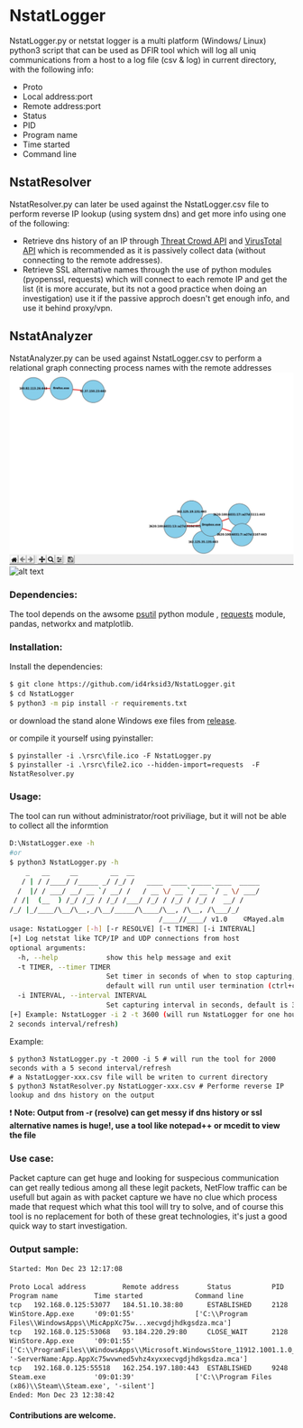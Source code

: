 # NstatLogger

NstatLogger.py or netstat logger is a multi platform (Windows/ Linux) python3 script that can be used as DFIR tool which will log all uniq communications from a host to a log file (csv & log) in current directory, with the following info:

  - Proto
  - Local address:port
  - Remote address:port
  - Status
  - PID
  - Program name
  - Time started
  - Command line
  
## NstatResolver
NstatResolver.py can later be used against the NstatLogger.csv file to perform reverse IP lookup (using system dns) and get more info using one of the following:
  - Retrieve dns history of an IP through [Threat Crowd API](https://github.com/AlienVault-OTX/ApiV2) and [VirusTotal API](https://developers.virustotal.com/v3.0/reference) which is recommended as it is passively collect data (without connecting to the remote addresses).
  - Retrieve SSL alternative names through the use of python modules (pyopenssl, requests) which will connect to each remote IP and get the list (it is more accurate, but its not a good practice when doing an investigation) use it if the passive approch doesn't get enough info, and use it behind proxy/vpn. 

## NstatAnalyzer
NstatAnalyzer.py can be used against NstatLogger.csv to perform a relational graph connecting process names with the remote addresses
![Screenshot](NstatAnalyzerSC.jpg)
![alt text](https://github.com/id4rksid3/NstatLogger.git/NstatAnalyzerSC.jpg?raw=true)
### Dependencies:
The tool depends on the awsome [psutil](https://github.com/giampaolo/psutil) python module , [requests](https://pypi.org/project/requests/) module, pandas, networkx and matplotlib.

### Installation:
Install the dependencies:
```sh
$ git clone https://github.com/id4rksid3/NstatLogger.git
$ cd NstatLogger
$ python3 -m pip install -r requirements.txt
```
or download the stand alone Windows exe files from [release](https://github.com/iD4rksid3/NstatLogger/releases).

or compile it yourself using pyinstaller:
```
$ pyinstaller -i .\rsrc\file.ico -F NstatLogger.py
$ pyinstaller -i .\rsrc\file2.ico --hidden-import=requests  -F NstatResolver.py
```
### Usage:
The tool can run without administrator/root priviliage, but it will not be able to collect all the informtion
```sh
D:\NstatLogger.exe -h
#or
$ python3 NstatLogger.py -h
    _   __     __        __  __
   / | / /____/ /_____ _/ /_/ /   ____  ____ _____ ____  _____
  /  |/ / ___/ __/ __ `/ __/ /   / __ \/ __ `/ __ `/ _ \/ ___/
 / /|  (__  ) /_/ /_/ / /_/ /___/ /_/ / /_/ / /_/ /  __/ /
/_/ |_/____/\__/\__,_/\__/_____/\____/\__, /\__, /\___/_/
                                     /____//____/ v1.0    ©Mayed.alm
usage: NstatLogger [-h] [-r RESOLVE] [-t TIMER] [-i INTERVAL]
[+] Log netstat like TCP/IP and UDP connections from host
optional arguments:
  -h, --help            show this help message and exit
  -t TIMER, --timer TIMER
                        Set timer in seconds of when to stop capturing,
                        default will run until user termination (ctrl+c)
  -i INTERVAL, --interval INTERVAL
                        Set capturing interval in seconds, default is 3
[+] Example: NstatLogger -i 2 -t 3600 (will run NstatLogger for one hour, with
2 seconds interval/refresh)
```
Example:
```
$ python3 NstatLogger.py -t 2000 -i 5 # will run the tool for 2000 seconds with a 5 second interval/refresh
# a NstatLogger-xxx.csv file will be writen to current directory
$ python3 NstatResolver.py NstatLogger-xxx.csv # Performe reverse IP lookup and dns history on the output
```
:exclamation: **Note: Output from -r (resolve) can get messy if dns history or ssl alternative names is huge!, use a tool like notepad++ or mcedit to view the file**

### Use case:
Packet capture can get huge and looking for suspecious communication can get really tedious among all these legit packets, NetFlow traffic can be usefull but again as with packet capture we have no clue which process made that request which what this tool will try to solve, and of course this tool is no replacement for both of these great technologies, it's just a good quick way to start investigation.

### Output sample:
```
Started: Mon Dec 23 12:17:08

Proto Local address         Remote address       Status          PID        Program name         Time started             Command line
tcp   192.168.0.125:53077   184.51.10.38:80      ESTABLISHED     2128       WinStore.App.exe     '09:01:55'               ['C:\\Program Files\\WindowsApps\\MicAppXc75w...xecvgdjhdkgsdza.mca']
tcp   192.168.0.125:53068   93.184.220.29:80     CLOSE_WAIT      2128       WinStore.App.exe     '09:01:55'               ['C:\\ProgramFiles\\WindowsApps\\Microsoft.WindowsStore_11912.1001.1.0_x64__8wekyb3d8bbwe\\WinStore.App.exe', '-ServerName:App.AppXc75wvwned5vhz4xyxxecvgdjhdkgsdza.mca']
tcp   192.168.0.125:55518   162.254.197.180:443  ESTABLISHED     9248       Steam.exe            '09:01:39'               ['C:\\Program Files (x86)\\Steam\\Steam.exe', '-silent']
Ended: Mon Dec 23 12:38:42
```
#### Contributions are welcome.
